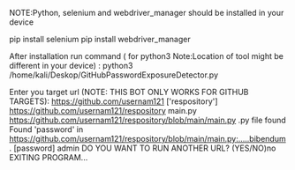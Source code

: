 NOTE:Python, selenium and webdriver_manager should be installed in your device

pip install selenium
pip install webdriver_manager

After installation run command ( for python3 Note:Location of tool might be different in your device) :
  python3 /home/kali/Deskop/GitHubPasswordExposureDetector.py

Enter you target url (NOTE: THIS BOT ONLY WORKS FOR GITHUB TARGETS): https://github.com/usernam121
['respository']
https://github.com/usernam121/respository
main.py
https://github.com/usernam121/respository/blob/main/main.py
.py file found
Found 'password' in https://github.com/usernam121/respository/blob/main/main.py:.....bibendum. [password] admin
DO YOU WANT TO RUN ANOTHER URL? (YES/NO)no
EXITING PROGRAM...

